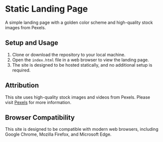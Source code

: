 # Static Landing Page

A simple landing page with a golden color scheme and high-quality stock images from Pexels.

## Setup and Usage

1. Clone or download the repository to your local machine.
2. Open the `index.html` file in a web browser to view the landing page.
3. The site is designed to be hosted statically, and no additional setup is required.

## Attribution

This site uses high-quality stock images and videos from Pexels. Please visit [Pexels](https://www.pexels.com/) for more information.

## Browser Compatibility

This site is designed to be compatible with modern web browsers, including Google Chrome, Mozilla Firefox, and Microsoft Edge.
